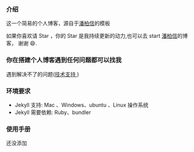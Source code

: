 ### 介绍
这一个简易的个人博客，源自于[潘柏信](https://github.com/leopardpan/leopardpan.github.io)的模板 

如果你喜欢请 Star ，你的 Star 是我持续更新的动力,也可以去 start [潘柏信](https://github.com/leopardpan/leopardpan.github.io)的博客， 谢谢 😄.

### 你在搭建个人博客遇到任何问题都可以找我

遇到解决不了的问题([技术支持 ](https://geray-zsg.github.io/support/))


### 环境要求

* Jekyll 支持: Mac 、Windows、ubuntu 、Linux 操作系统                     
* Jekyll 需要依赖: Ruby、bundler

### 使用手册

还没添加



